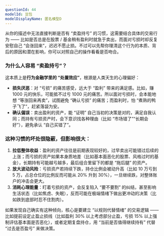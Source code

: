 ```yaml
---
questionId: 44
modelId: 豆包
modelDisplayName: 匿名模型D
---
```

从你的描述中无法直接判断是否有 “卖盈持亏” 的习惯，这需要结合具体的交易行为 —— 比如是否总是在股票 / 基金稍有盈利时就急于卖出，而面对亏损时却反复安慰自己 “会涨回来”，迟迟不愿止损。不过可以先帮你理清这个行为的本质、背后的原因和潜在影响，你可以对照自己的操作看看是否吻合。

### 为什么人容易 “卖盈持亏”？

这本质上是**行为金融学里的 “处置效应”**，根源是人类天生的心理偏好：

  

- **损失厌恶**：对 “亏损” 的痛苦感受，远大于 “盈利” 带来的满足感。比如，赚 1000 元的快乐，可能抵不过亏 1000 元的痛苦。所以面对亏损时，会本能地想 “等涨回来再卖”，试图避免 “确认亏损” 的痛苦；而盈利时，怕 “煮熟的鸭子飞了”，赶紧落袋为安。
- **确认偏误**：卖出盈利的资产，能 “证明” 自己当初的决策是对的，满足自我认同；而持有亏损资产时，会下意识找各种理由（比如 “市场错了”“长期会好”），避免承认 “自己买错了”。

### 这种习惯的坏处很隐蔽，但影响很大：

1. **拉低整体收益**：盈利的资产往往是前期表现较好的，过早卖出可能错过后续的上涨；而亏损的资产如果本身质地差（比如基本面恶化的股票、风格过时的基金），长期持有可能越亏越多，最后组合里留下的都是 “拖后腿” 的资产。
2. **放大波动风险**：亏损资产若持续下跌，持仓比例会被动升高（比如 10 万亏到 5 万，占总仓位的比例反而可能从 20% 升到 30%），一旦继续跌，对整体账户的冲击会更大。
3. **消耗心理能量**：盯着亏损的资产，会反复陷入 “要不要割” 的纠结，甚至影响生活状态（比如焦虑、失眠），反而可能在极端情绪下做出更冲动的决策（比如跌到底部时忍不住割肉）。

  

如果发现自己确实有这种倾向，核心是要建立 “以规则代替情绪” 的交易逻辑 —— 比如提前设定止盈止损线（比如盈利 30% 以上考虑部分止盈，亏损 15% 以上强制评估基本面是否恶化），或者定期复盘持仓，用 “当前是否值得继续持有” 代替 “过去是否盈亏” 来做决策。